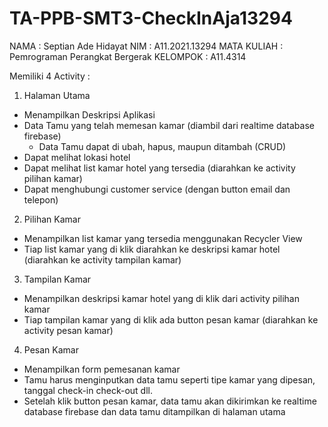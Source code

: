 # TA-PPB-SMT3-CheckInAja13294
NAMA        : Septian Ade Hidayat
NIM         : A11.2021.13294
MATA KULIAH : Pemrograman Perangkat Bergerak
KELOMPOK    : A11.4314

Memiliki 4 Activity :
1. Halaman Utama
  - Menampilkan Deskripsi Aplikasi
  - Data Tamu yang telah memesan kamar (diambil dari realtime database firebase)
    - Data Tamu dapat di ubah, hapus, maupun ditambah (CRUD)
  - Dapat melihat lokasi hotel
  - Dapat melihat list kamar hotel yang tersedia (diarahkan ke activity pilihan kamar)
  - Dapat menghubungi customer service (dengan button email dan telepon)
2. Pilihan Kamar
  - Menampilkan list kamar yang tersedia menggunakan Recycler View
  - Tiap list kamar yang di klik diarahkan ke deskripsi kamar hotel (diarahkan ke activity tampilan kamar)
3. Tampilan Kamar
  - Menampilkan deskripsi kamar hotel yang di klik dari activity pilihan kamar
  - Tiap tampilan kamar yang di klik ada button pesan kamar (diarahkan ke activity pesan kamar)
4. Pesan Kamar
  - Menampilkan form pemesanan kamar
  - Tamu harus menginputkan data tamu seperti tipe kamar yang dipesan, tanggal check-in check-out dll.
  - Setelah klik button pesan kamar, data tamu akan dikirimkan ke realtime database firebase
    dan data tamu ditampilkan di halaman utama
